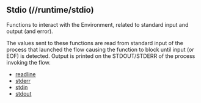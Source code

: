 ## Stdio (//runtime/stdio)
Functions to interact with the Environment, related to standard input and output (and error).

The values sent to these functions are read from standard input of the process that launched the flow
causing the function to block until input (or EOF) is detected. Output is printed on the STDOUT/STDERR
of the process invoking the flow.

* [readline](readline.md)
* [stderr](stderr.md)
* [stdin](stdin.md)
* [stdout](stdout.md)